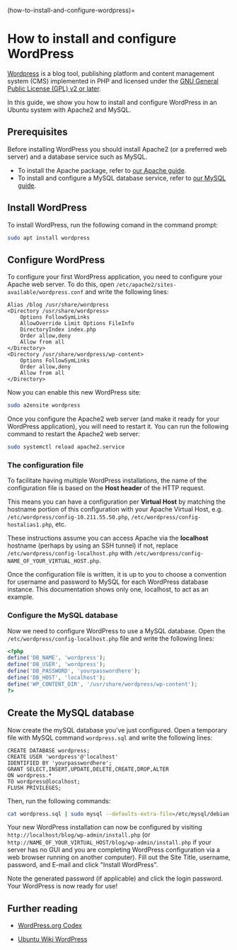 (how-to-install-and-configure-wordpress)=
# How to install and configure WordPress

[Wordpress](https://wordpress.com/) is a blog tool, publishing platform and content management system (CMS) implemented in PHP and licensed under the [GNU General Public License (GPL) v2 or later](https://en-gb.wordpress.org/about/license/).

In this guide, we show you how to install and configure WordPress in an Ubuntu system with Apache2 and MySQL.

## Prerequisites

Before installing WordPress you should install Apache2 (or a preferred web server) and a database service such as MySQL.

* To install the Apache package, refer to [our Apache guide](../explanation/introduction-to-web-servers.md).
* To install and configure a MySQL database service, refer to [our MySQL guide](install-and-configure-a-mysql-server.md).

## Install WordPress

To install WordPress, run the following comand in the command prompt:

```bash
sudo apt install wordpress
```

## Configure WordPress

To configure your first WordPress application, you need to configure your Apache web server. To do this, open `/etc/apache2/sites-available/wordpress.conf` and write the following lines:

```text
Alias /blog /usr/share/wordpress
<Directory /usr/share/wordpress>
    Options FollowSymLinks
    AllowOverride Limit Options FileInfo
    DirectoryIndex index.php
    Order allow,deny
    Allow from all
</Directory>
<Directory /usr/share/wordpress/wp-content>
    Options FollowSymLinks
    Order allow,deny
    Allow from all
</Directory>
```

Now you can enable this new WordPress site:

```bash
sudo a2ensite wordpress
```

Once you configure the Apache2 web server (and make it ready for your WordPress application), you will need to restart it. You can run the following command to restart the Apache2 web server:

```bash
sudo systemctl reload apache2.service
```

### The configuration file

To facilitate having multiple WordPress installations, the name of the configuration file is based on the **Host header** of the HTTP request.

This means you can have a configuration per **Virtual Host** by matching the hostname portion of this configuration with your Apache Virtual Host, e.g. `/etc/wordpress/config-10.211.55.50.php`, `/etc/wordpress/config-hostalias1.php`, etc.

These instructions assume you can access Apache via the **localhost** hostname (perhaps by using an SSH tunnel) if not, replace `/etc/wordpress/config-localhost.php` with `/etc/wordpress/config-NAME_OF_YOUR_VIRTUAL_HOST.php`.

Once the configuration file is written, it is up to you to choose a convention for username and password to MySQL for each WordPress database instance. This documentation shows only one, localhost, to act as an example.

### Configure the MySQL database

Now we need to configure WordPress to use a MySQL database. Open the `/etc/wordpress/config-localhost.php` file and write the following lines:

```php
<?php
define('DB_NAME', 'wordpress');
define('DB_USER', 'wordpress');
define('DB_PASSWORD', 'yourpasswordhere');
define('DB_HOST', 'localhost');
define('WP_CONTENT_DIR', '/usr/share/wordpress/wp-content');
?>
```

## Create the MySQL database

Now create the mySQL database you've just configured. Open a temporary file with MySQL command `wordpress.sql` and write the following lines:

```
CREATE DATABASE wordpress;
CREATE USER 'wordpress'@'localhost'
IDENTIFIED BY 'yourpasswordhere';
GRANT SELECT,INSERT,UPDATE,DELETE,CREATE,DROP,ALTER
ON wordpress.*
TO wordpress@localhost;
FLUSH PRIVILEGES;
```

Then, run the following commands:

```bash
cat wordpress.sql | sudo mysql --defaults-extra-file=/etc/mysql/debian.cnf
```

Your new WordPress installation can now be configured by visiting `http://localhost/blog/wp-admin/install.php` (or `http://NAME_OF_YOUR_VIRTUAL_HOST/blog/wp-admin/install.php` if your server has no GUI and you are completing WordPress configuration via a web browser running on another computer). Fill out the Site Title, username, password, and E-mail and click "Install WordPress".

Note the generated password (if applicable) and click the login password. Your WordPress is now ready for use!

## Further reading

- [WordPress.org Codex](https://codex.wordpress.org/)

- [Ubuntu Wiki WordPress](https://help.ubuntu.com/community/WordPress)

